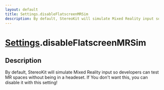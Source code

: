 ```yaml
---
layout: default
title: Settings.disableFlatscreenMRSim
description: By default, StereoKit will simulate Mixed Reality input so developers can test MR spaces without being in a headeset. If You don't want this, you can disable it with this setting!
---
```

# [Settings]({{site.url}}/Pages/Reference/Settings.html).disableFlatscreenMRSim

## Description
By default, StereoKit will simulate Mixed Reality input
so developers can test MR spaces without being in a headeset. If
You don't want this, you can disable it with this setting!

